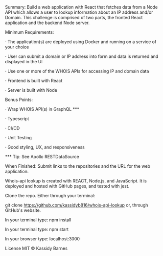 Summary:
Build a web application with React that fetches data from a Node API which allows a user to lookup information about an IP address and/or Domain. This challenge is comprised of two parts, the fronted React application and the backend Node server.

Minimum Requirements:

· The application(s) are deployed using Docker and running on a service of your choice

· User can submit a domain or IP address into form and data is returned and displayed in the UI

· Use one or more of the WHOIS APIs for accessing IP and domain data

· Frontend is built with React

· Server is built with Node

Bonus Points:

· Wrap WHOIS API(s) in GraphQL \*\*\*

· Typescript

· CI/CD

· Unit Testing

· Good styling, UX, and responsiveness

\*\*\* Tip: See Apollo RESTDataSource

When Finished: Submit links to the repositories and the URL for the web application.

Whois-api lookup is created with REACT, Node.js, and JavaScript. It is deployed and hosted with GitHub pages, and tested with jest.

Clone the repo. Either through your terminal:

git clone https://github.com/kassidyb816/whois-api-lookup
or, through GitHub's website.

In your terminal type:
npm install

In your terminal type:
npm start

In your browser type: localhost:3000

License
MIT © Kassidy Barnes
